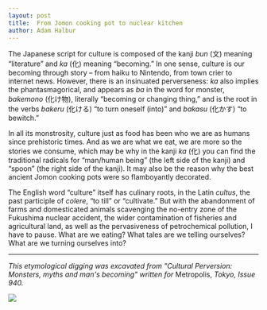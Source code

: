 ```yaml
---
layout: post
title:  From Jomon cooking pot to nuclear kitchen
author: Adam Halbur
---
```

The Japanese script for culture is composed of the kanji *bun* (文) meaning “literature” and *ka* (化) meaning “becoming.”  In one sense, culture is our becoming through story – from haiku to Nintendo, from town crier to internet news.  However, there is an insinuated perverseness: *ka* also implies the phantasmagorical, and appears as *ba* in the word for monster, *bakemono* (化け物), literally “becoming or changing thing,” and is the root in the verbs *bakeru* (化ける) “to turn oneself (into)” and *bakasu* (化かす) “to bewitch.”  

In all its monstrosity, culture just as food has been who we are as humans since prehistoric times.  And as we are what we eat, we are more so the stories we consume, which may be why in the kanji *ka* (化) you can find the traditional radicals for “man/human being” (the left side of the kanji) and “spoon” (the right side of the kanji). It may also be the reason why the best ancient Jomon cooking pots were so flamboyantly decorated.  

The English word “culture” itself has culinary roots, in the Latin *cultus*, the past participle of *colere*, “to till” or “cultivate.” But with the abandonment of farms and domesticated animals scavenging the no-entry zone of the Fukushima nuclear accident, the wider contamination of fisheries and agricultural land, as well as the pervasiveness of petrochemical pollution, I have to pause. What are we eating? What tales are we telling ourselves? What are we turning ourselves into?  

---------------------------------

*This etymological digging was excavated from "Cultural Perversion: Monsters, myths and man's becoming" written for* Metropolis, *Tokyo, Issue 940.*

![](https://c1.staticflickr.com/5/4821/31543441327_b0f1c5e6fa_k.jpg)
